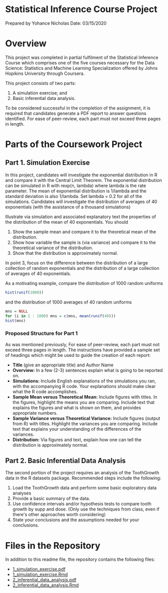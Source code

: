 # Statistical Inference Course Project
Prepared by Yohance Nicholas
Date: 03/15/2020

# Overview
This project was completed in partial fulfilment of the Statistical Inference Course which comprises one of the five courses necessary for the Data Science: Statistics and Machine Learning Specialization offered by Johns Hopikins University through Coursera.

This project consists of two parts:

1. A simulation exercise; and 
2. Basic inferential data analysis.

To be considered successful in the completion of the assignment, it is required that candidates generate a PDF report to answer questions identified. For ease of peer-review, each part must not exceed three pages in length.  

# Parts of the Coursework Project
## Part 1. Simulation Exercise

In this project, candidates will investigate the exponential distribution in R and compare it with the Central Limit Theorem. The exponential distribution can be simulated in R with rexp(n, lambda) where lambda is the rate parameter. The mean of exponential distribution is 1/lambda and the standard deviation is also 1/lambda. Set lambda = 0.2 for all of the simulations. Candidates will investigate the distribution of averages of 40 exponentials (with the assistance of a thousand simulations)

Illustrate via simulation and associated explanatory text the properties of the distribution of the mean of 40 exponentials. You should

1. Show the sample mean and compare it to the theoretical mean of the distribution.
2. Show how variable the sample is (via variance) and compare it to the theoretical variance of the distribution.
3. Show that the distribution is approximately normal.

In point 3, focus on the difference between the distribution of a large collection of random exponentials and the distribution of a large collection of averages of 40 exponentials.

As a motivating example, compare the distribution of 1000 random uniforms

```R
hist(runif(1000))
```


and the distribution of 1000 averages of 40 random uniforms  

```R
mns = NULL
for (i in 1 : 1000) mns = c(mns, mean(runif(40)))
hist(mns)
```

### Proposed Structure for Part 1

As was mentioned previously, For ease of peer-review, each part must not exceed three pages in length. The instructions have provided a sample set of headings which might be used to guide the creation of each report:

* **Title** (give an appropriate title) and Author Name
* **Overview:**  In a few (2-3) sentences explain what is going to be reported on.
* **Simulations:** Include English explanations of the simulations you ran, with the accompanying R code. Your explanations should make clear what the R code accomplishes.
* **Sample Mean versus Theoretical Mean:** Include figures with titles. In the figures, highlight the means you are comparing. Include text that explains the figures and what is shown on them, and provides appropriate numbers.
* **Sample Variance versus Theoretical Variance:** Include figures (output from R) with titles. Highlight the variances you are comparing. Include text that explains your understanding of the differences of the variances.
* **Distribution:** Via figures and text, explain how one can tell the distribution is approximately normal.

## Part 2. Basic Inferential Data Analysis

The second portion of the project requires an analysis of the ToothGrowth data in the R datasets package. Recommended steps include the following:

1. Load the ToothGrowth data and perform some basic exploratory data analyses
2. Provide a basic summary of the data.
3. Use confidence intervals and/or hypothesis tests to compare tooth growth by supp and dose. (Only use the techniques from class, even if there's other approaches worth considering)
4. State your conclusions and the assumptions needed for your conclusions.

# Files in the Repository

In addition to this readme file, the repository contains the following files:

* [1_simulation_exercise.pdf](https://github.com/yohance-nicholas/Statistical-Inference-with-R/blob/master/1_simulation_exercise.pdf)
* [1_simulation_exercise.Rmd](https://github.com/yohance-nicholas/Statistical-Inference-with-R/blob/master/1_simulation_exercise.Rmd)
* [2_inferential_data_analysis.pdf](https://github.com/yohance-nicholas/Statistical-Inference-with-R/blob/master/2_inferential_data_analysis.pdf)
* [2_inferential_data_analysis.Rmd](https://github.com/yohance-nicholas/Statistical-Inference-with-R/blob/master/2_inferential_data_analysis.Rmd)
